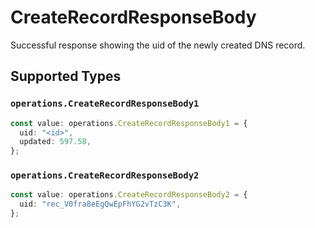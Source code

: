 # CreateRecordResponseBody

Successful response showing the uid of the newly created DNS record.


## Supported Types

### `operations.CreateRecordResponseBody1`

```typescript
const value: operations.CreateRecordResponseBody1 = {
  uid: "<id>",
  updated: 597.58,
};
```

### `operations.CreateRecordResponseBody2`

```typescript
const value: operations.CreateRecordResponseBody2 = {
  uid: "rec_V0fra8eEgQwEpFhYG2vTzC3K",
};
```


